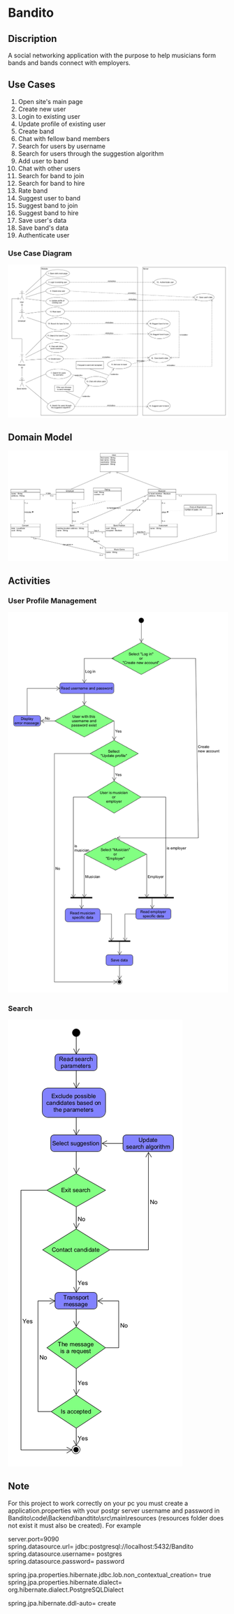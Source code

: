 # Bandito
 
## Discription 

A social networking application with the purpose to help musicians form bands and bands connect with employers.  

## Use Cases

1. Open site's main page
2. Create new user
3. Login to existing user
4. Update profile of existing user 
5. Create band
6. Chat with fellow band members
7. Search for users by username 
8. Search for users through the suggestion algorithm
9. Add user to band
10. Chat with other users
11. Search for band to join
12. Search for band to hire
13. Rate band
14. Suggest user to band
15. Suggest band to join
16. Suggest band to hire
17. Save user's data
18. Save band's data
19. Authenticate user

### Use Case Diagram

![Use case Diagram](docs/UseCase.png)

## Domain Model

![Domain Model Diagram](docs/DomainModel.png)

## Activities

### User Profile Management

![User Profile Management Activity Diagram](docs/UserProfileManagement.png)

### Search

![Search Activity Diagram](docs/Search.png)

## Note
For this project to work correctly on your pc you must create a application.properties with your postgr
 server username and password in Bandito\code\Backend\bandtito\src\main\resources
(resources folder does not exist it must also be created). For example <br />

server.port=9090 <br />
spring.datasource.url= jdbc:postgresql://localhost:5432/Bandito <br />
spring.datasource.username= postgres <br />
spring.datasource.password= password  <br />

spring.jpa.properties.hibernate.jdbc.lob.non_contextual_creation= true <br />
spring.jpa.properties.hibernate.dialect= org.hibernate.dialect.PostgreSQLDialect <br />

spring.jpa.hibernate.ddl-auto= create <br />


